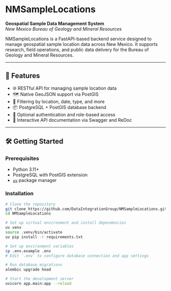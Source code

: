# NMSampleLocations

**Geospatial Sample Data Management System**  
_New Mexico Bureau of Geology and Mineral Resources_

NMSampleLocations is a FastAPI-based backend service designed to manage geospatial sample location data across New Mexico. It supports research, field operations, and public data delivery for the Bureau of Geology and Mineral Resources.

---

## 🚀 Features

- 🌐 RESTful API for managing sample location data
- 🗺️ Native GeoJSON support via PostGIS
- 🔎 Filtering by location, date, type, and more
- 📦 PostgreSQL + PostGIS database backend
- 🔐 Optional authentication and role-based access
- 🧾 Interactive API documentation via Swagger and ReDoc

---

## 🛠️ Getting Started

### Prerequisites

- Python 3.11+
- PostgreSQL with PostGIS extension
- [`uv`](https://github.com/astral-sh/uv) package manager

### Installation

```bash
# Clone the repository
git clone https://github.com/DataIntegrationGroup/NMSampleLocations.git
cd NMSampleLocations

# Set up virtual environment and install dependencies
uv venv
source .venv/bin/activate
uv pip install -r requirements.txt

# Set up environment variables
cp .env.example .env
# Edit `.env` to configure database connection and app settings

# Run database migrations
alembic upgrade head

# Start the development server
uvicorn app.main:app --reload

